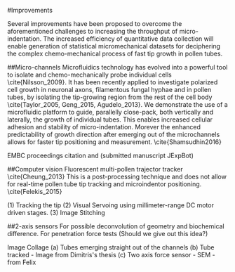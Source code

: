 #Improvements

Several improvements have been proposed to overcome the aforementioned challenges to increasing the throughput of micro-indentation. The increased efficiency of quantitative data collection will enable generation of statistical micromechanical datasets for deciphering the complex chemo-mechanical process of fast tip growth in pollen tubes. 

##Micro-channels
Microfluidics technology has evolved into a powerful tool to isolate and chemo-mechanically probe individual cells \cite{Nilsson_2009}. It has been recently applied to investigate polarized cell growth in neuronal axons, filamentous fungal hyphae and in pollen tubes, by isolating the tip-growing region from the rest of the cell body \cite{Taylor_2005, Geng_2015, Agudelo_2013}. We demonstrate the use of a microfluidic platform to guide, parallelly close-pack, both vertically and laterally, the growth of individual tubes. This enables increased cellular adhesion and stability of micro-indentation. Morever the enhanced predictability of growth direction after emerging out of the microchannels allows for faster tip positioning and measurement. \cite{Shamsudhin2016}

EMBC proceedings citation and (submitted manuscript JExpBot)

##Computer vision
Fluorescent multi-pollen trajector tracker \cite{Cheung_2013} 
This is a post-processing technique and does not allow for real-time pollen tube tip tracking and microindentor positioning. 
\cite{Felekis_2015}

(1) Tracking the tip
(2) Visual Servoing using millimeter-range DC motor driven stages. 
(3) Image Stitching

##2-axis sensors
For possible deconvolution of geometry and biochemical difference. 
For penetration force tests (Should we give out this idea?) 

Image Collage (a) Tubes emerging straight out of the channels (b) Tube tracked - Image from Dimitris's thesis (c) Two axis force sensor - SEM - from Felix